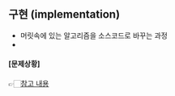 ## 구현 (implementation)
- 머릿속에 있는 알고리즘을 소스코드로 바꾸는 과정
- 

#### [문제상황] 



👉🏻[참고 내용](https://www.youtube.com/watch?v=2zjoKjt97vQ&list=PLRx0vPvlEmdAghTr5mXQxGpHjWqSz0dgC&index=2 "(이코테 2021 강의 몰아보기) 2. 그리디 & 구현 by 동빈나")